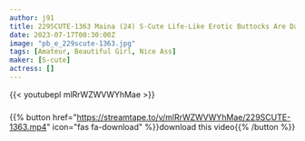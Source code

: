 ```yaml
---
author: j91
title: 229SCUTE-1363 Maina (24) S-Cute Life-Like Erotic Buttocks Are Dangerous H (Maina Miura)
date: 2023-07-17T00:30:00Z
image: "pb_e_229scute-1363.jpg"
tags: [Amateur, Beautiful Girl, Nice Ass]
maker: [S-cute]
actress: []
---
```



{{< youtubepl mlRrWZWVWYhMae >}}
###

{{% button href="https://streamtape.to/v/mlRrWZWVWYhMae/229SCUTE-1363.mp4" icon="fas fa-download" %}}download this video{{% /button %}}

